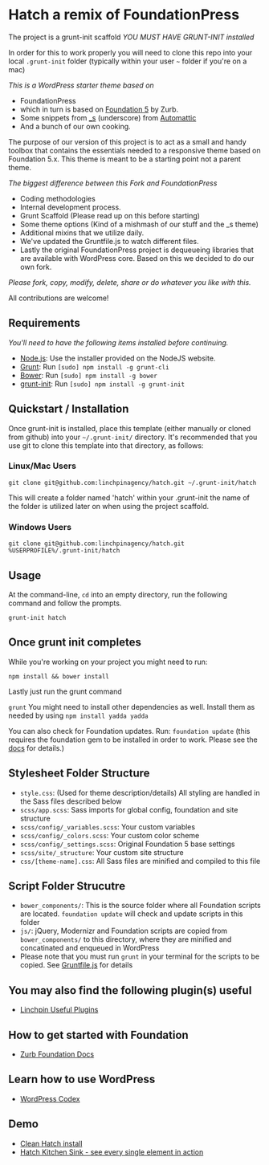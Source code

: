 # Hatch a remix of FoundationPress

The project is a grunt-init scaffold *YOU MUST HAVE GRUNT-INIT installed*

In order for this to work properly you will need to clone this repo into your local ```.grunt-init``` folder (typically within your user ```~``` folder if you're on a mac)

*This is a WordPress starter theme based on*
 * FoundationPress
 * which in turn is based on [Foundation 5](http://foundation.zurb.com) by Zurb.
 * Some snippets from [_s](https://github.com/automattic/_s) (underscore) from [Automattic](http://automattic.com)
 * And a bunch of our own cooking.

The purpose of our version of this project is to act as a small and handy toolbox that contains the essentials needed to a responsive theme based on Foundation 5.x. This theme is meant to be a starting point not a parent theme.

*The biggest difference between this Fork and FoundationPress*
  * Coding methodologies
  * Internal development process.
  * Grunt Scaffold (Please read up on this before starting)
  * Some theme options (Kind of a mishmash of our stuff and the _s theme)
  * Additional mixins that we utilize daily.
  * We've updated the Gruntfile.js to watch different files.
  * Lastly the original FoundationPress project is dequeueing libraries that are available with WordPress core. Based on this we decided to do our own fork.

*Please fork, copy, modify, delete, share or do whatever you like with this.*

All contributions are welcome!

## Requirements

*You'll need to have the following items installed before continuing.*
  * [Node.js](http://nodejs.org): Use the installer provided on the NodeJS website.
  * [Grunt](http://gruntjs.com/): Run `[sudo] npm install -g grunt-cli`
  * [Bower](http://bower.io): Run `[sudo] npm install -g bower`
  * [grunt-init](http://gruntjs.com/project-scaffolding): Run `[sudo] npm install -g grunt-init`
  
## Quickstart / Installation

Once grunt-init is installed, place this template (either manually or cloned from github) into your `~/.grunt-init/` directory. It's recommended that you use git to clone this template into that directory, as follows:

### Linux/Mac Users

```
git clone git@github.com:linchpinagency/hatch.git ~/.grunt-init/hatch
```
This will create a folder named 'hatch' within your .grunt-init the name of the folder is utilized later on when using the project scaffold.

### Windows Users

```
git clone git@github.com:linchpinagency/hatch.git %USERPROFILE%/.grunt-init/hatch
```

## Usage

At the command-line, ```cd``` into an empty directory, run the following command and follow the prompts.

```
grunt-init hatch
```

## Once grunt init completes ##

While you're working on your project you might need to run:

`npm install && bower install`

Lastly just run the grunt command

`grunt` You might need to install other dependencies as well. Install them as needed by using `npm install yadda yadda`

You can also check for Foundation updates. Run: ```foundation update``` (this requires the foundation gem to be installed in order to work. Please see the [docs](http://foundation.zurb.com/docs/sass.html) for details.)

## Stylesheet Folder Structure

  * `style.css`: (Used for theme description/details) All styling are handled in the Sass files described below
  * `scss/app.scss`: Sass imports for global config, foundation and site structure
  * `scss/config/_variables.scss`: Your custom variables
  * `scss/config/_colors.scss`: Your custom color scheme
  * `scss/config/_settings.scss`: Original Foundation 5 base settings
  * `scss/site/_structure`: Your custom site structure
  * `css/[theme-name].css`: All Sass files are minified and compiled to this file

## Script Folder Strucutre

  * `bower_components/`: This is the source folder where all Foundation scripts are located. `foundation update` will check and update scripts in this folder
  * `js/`: jQuery, Modernizr and Foundation scripts are copied from `bower_components/` to this directory, where they are minified and concatinated and enqueued in WordPress
  * Please note that you must run `grunt` in your terminal for the scripts to be copied. See [Gruntfile.js](https://github.com/linchpinagency/FoundationPress/blob/master/Gruntfile.js) for details

## You may also find the following plugin(s) useful
* [Linchpin Useful Plugins](http://github.com/linchpinagency/shortcodes/)

## How to get started with Foundation

* [Zurb Foundation Docs](http://foundation.zurb.com/docs/)

## Learn how to use WordPress

* [WordPress Codex](http://codex.wordpress.org/)

## Demo

* [Clean Hatch install](http://hatch.linchpin.agency)
* [Hatch Kitchen Sink - see every single element in action](http://hatch.linchpin.agency/kitchen-sink/)